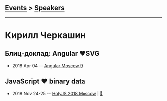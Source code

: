 ## [Events](../README.md) > [Speakers](../speakers.md)
---

# Кирилл Черкашин

## Блиц-доклад: Angular ❤️SVG
- 2018 Apr 04 -- [Angular Moscow 9](https://youtu.be/xJP52ub2p8c)    
## JavaScript ❤ binary data
- 2018 Nov 24-25 -- [HolyJS 2018 Moscow](https://www.youtube.com/watch?v=BN02zpuPGoY)  | [:notebook:](https://kirjs.com/binary/intro)  
